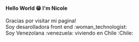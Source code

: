 #### Hello World :grin: I'm Nicole

<p>Gracias por visitar mi pagina! </br> Soy desarolladora front end :woman_technologist: </br> Soy Venezolana :venezuela: viviendo en Chile :Chile: </p>


<!--
**nicoleequijada/nicoleequijada** is a ✨ _special_ ✨ repository because its `README.md` (this file) appears on your GitHub profile.

Here are some ideas to get you started:

- 🔭 I’m currently working on ...
- 🌱 I’m currently learning ...
- 👯 I’m looking to collaborate on ...
- 🤔 I’m looking for help with ...
- 💬 Ask me about ...
- 📫 How to reach me: ...
- 😄 Pronouns: ...
- ⚡ Fun fact: ...
-->
